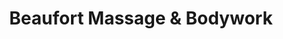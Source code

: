 ---
title: "Beaufort Massage & Bodywork"
url: /beaufort/beaufort-massage-und-bodywork/
shop: Massage
---